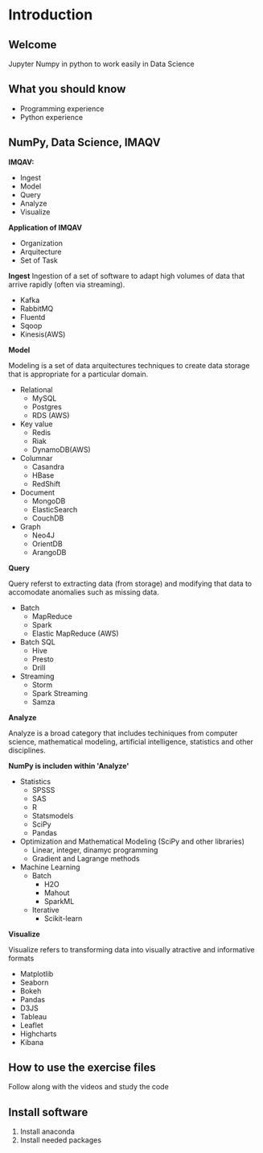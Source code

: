 # Introduction

## Welcome
Jupyter Numpy in python to work easily in Data Science

## What you should know
* Programming experience
* Python experience

## NumPy, Data Science, IMAQV
__IMQAV:__
* Ingest
* Model
* Query
* Analyze
* Visualize

__Application of IMQAV__
* Organization
* Arquitecture
* Set of Task

__Ingest__
Ingestion of a set of software to adapt high volumes of data that arrive rapidly (often via streaming).

* Kafka
* RabbitMQ
* Fluentd
* Sqoop
* Kinesis(AWS)

__Model__

Modeling is a set of data arquitectures techniques to create data storage that is appropriate for a particular domain.
* Relational
    * MySQL
    * Postgres
    * RDS (AWS)
* Key value
    * Redis
    * Riak
    * DynamoDB(AWS)
* Columnar
    * Casandra
    * HBase
    * RedShift
* Document
    * MongoDB
    * ElasticSearch
    * CouchDB
* Graph
    * Neo4J
    * OrientDB
    * ArangoDB


__Query__

Query referst to extracting data (from storage) and modifying that data to accomodate anomalies such as missing data.

* Batch
    * MapReduce
    * Spark
    * Elastic MapReduce (AWS)
* Batch SQL
    * Hive
    * Presto
    * Drill
* Streaming
    * Storm
    * Spark Streaming
    * Samza

__Analyze__

Analyze is a broad category that includes techiniques from computer science, mathematical modeling, artificial intelligence, statistics and other disciplines.

__NumPy is includen within 'Analyze'__

* Statistics
    * SPSSS
    * SAS
    * R
    * Statsmodels
    * SciPy
    * Pandas
* Optimization and Mathematical Modeling (SciPy and other libraries)
    * Linear, integer, dinamyc programming
    * Gradient and Lagrange methods
* Machine Learning
    * Batch
        * H2O
        * Mahout
        * SparkML
    * Iterative
        * Scikit-learn

__Visualize__

Visualize refers to transforming data into visually atractive and informative formats

* Matplotlib
* Seaborn
* Bokeh
* Pandas
* D3JS
* Tableau
* Leaflet
* Highcharts
* Kibana


## How to use the exercise files

Follow along with the videos and study the code

## Install software

1. Install anaconda
2. Install needed packages
